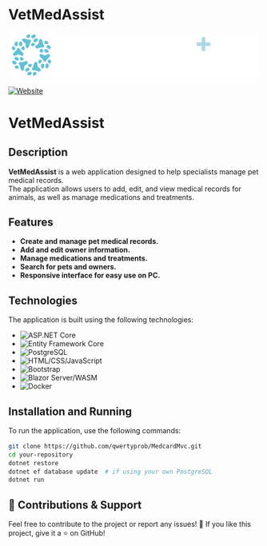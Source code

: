 # VetMedAssist

<p align="center">
  <img src="Medcard.Client/wwwroot/img/string-assistant-white.png" alt="VetMedAssist Logo" width="900" />
</p>

[![Website](https://medvetplus.onrender.com/)](https://medvetplus.onrender.com/)


# VetMedAssist  

## Description  

**VetMedAssist** is a web application designed to help specialists manage pet medical records.  
The application allows users to add, edit, and view medical records for animals, as well as manage medications and treatments.  

## Features  

- **Create and manage pet medical records.**  
- **Add and edit owner information.**  
- **Manage medications and treatments.**  
- **Search for pets and owners.**  
- **Responsive interface for easy use on PC.**  

## Technologies  

The application is built using the following technologies:  

- ![ASP.NET Core](https://img.shields.io/badge/ASP.NET%20Core-blue?style=flat-square)  
- ![Entity Framework Core](https://img.shields.io/badge/Entity%20Framework%20Core-green?style=flat-square)  
- ![PostgreSQL](https://img.shields.io/badge/PostgreSQL-blue?style=flat-square)  
- ![HTML/CSS/JavaScript](https://img.shields.io/badge/HTML%2FCSS%2FJavaScript-yellow?style=flat-square)  
- ![Bootstrap](https://img.shields.io/badge/Bootstrap-purple?style=flat-square)  
- ![Blazor Server/WASM](https://img.shields.io/badge/Blazor%20Server%2FWASM-darkblue?style=flat-square)  
- ![Docker](https://img.shields.io/badge/Docker-blue?style=flat-square)  

## Installation and Running  

To run the application, use the following commands:  

```bash
git clone https://github.com/qwertyprob/MedcardMvc.git
cd your-repository
dotnet restore
dotnet ef database update  # if using your own PostgreSQL
dotnet run
```

## 🚀 Contributions & Support

Feel free to contribute to the project or report any issues! 🤝
If you like this project, give it a ⭐ on GitHub!

